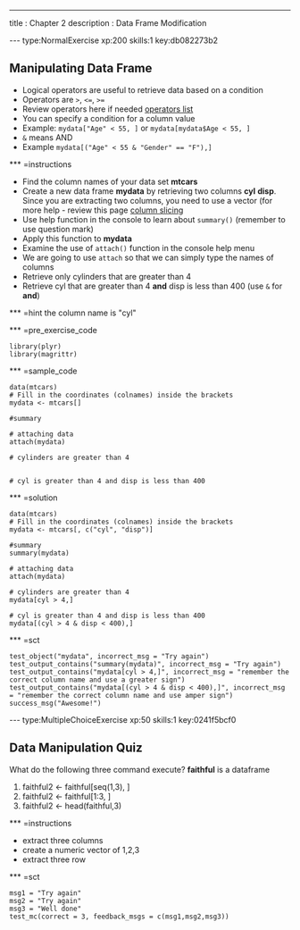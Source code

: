 ---
title       : Chapter 2
description : Data Frame Modification
  
--- type:NormalExercise xp:200 skills:1 key:db082273b2
## Manipulating Data Frame

- Logical operators are useful to retrieve data based on a condition
- Operators are ` > `, ` <= `, ` >= `
- Review operators here if needed [operators list](http://www.statmethods.net/management/operators.html)
- You can specify a condition for a column value
- Example: ` mydata["Age" < 55, ] ` or ` mydata[mydata$Age < 55, ] `
- ` & ` means AND
- Example ` mydata[("Age" < 55 & "Gender" == "F"),] `

*** =instructions

- Find the column names of your data set **mtcars**
- Create a new data frame **mydata** by retrieving two columns **cyl** **disp**. Since you are extracting two columns, you need to use a vector (for more help - review this page [column slicing](http://www.r-tutor.com/r-introduction/data-frame/data-frame-column-slice)
- Use help function in the console to learn about ` summary() ` (remember to use question mark)
- Apply this function to **mydata**
- Examine the use of ` attach() ` function in the console help menu
- We are going to use ` attach ` so that we can simply type the names of columns
- Retrieve only cylinders that are greater than 4
- Retrieve cyl that are greater than 4 **and** disp is less than 400 (use ` & ` for **and**)

*** =hint
the column name is "cyl"

*** =pre_exercise_code
```{r}
library(plyr)
library(magrittr)
```

*** =sample_code
```{r}
data(mtcars)
# Fill in the coordinates (colnames) inside the brackets
mydata <- mtcars[]

#summary

# attaching data
attach(mydata)

# cylinders are greater than 4


# cyl is greater than 4 and disp is less than 400

```

*** =solution
```{r}
data(mtcars)
# Fill in the coordinates (colnames) inside the brackets
mydata <- mtcars[, c("cyl", "disp")]

#summary
summary(mydata)

# attaching data
attach(mydata)

# cylinders are greater than 4
mydata[cyl > 4,]

# cyl is greater than 4 and disp is less than 400 
mydata[(cyl > 4 & disp < 400),]
```

*** =sct
```{r}
test_object("mydata", incorrect_msg = "Try again")
test_output_contains("summary(mydata)", incorrect_msg = "Try again")
test_output_contains("mydata[cyl > 4,]", incorrect_msg = "remember the correct column name and use a greater sign")
test_output_contains("mydata[(cyl > 4 & disp < 400),]", incorrect_msg = "remember the correct column name and use amper sign")
success_msg("Awesome!")
```
--- type:MultipleChoiceExercise xp:50 skills:1 key:0241f5bcf0

## Data Manipulation Quiz
What do the following three command execute? **faithful** is a dataframe

1. faithful2 <- faithful[seq(1,3), ]
2. faithful2 <- faithful[1:3, ]
3. faithful2 <- head(faithful,3)

*** =instructions
- extract three columns
- create a numeric vector of 1,2,3
- extract three row 


*** =sct
```{r}
msg1 = "Try again"
msg2 = "Try again"
msg3 = "Well done"
test_mc(correct = 3, feedback_msgs = c(msg1,msg2,msg3))
```
